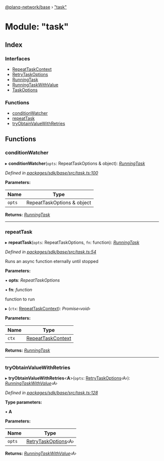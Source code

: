 [@planq-network/base](../README.md) › ["task"](_task_.md)

# Module: "task"

## Index

### Interfaces

* [RepeatTaskContext](../interfaces/_task_.repeattaskcontext.md)
* [RetryTaskOptions](../interfaces/_task_.retrytaskoptions.md)
* [RunningTask](../interfaces/_task_.runningtask.md)
* [RunningTaskWithValue](../interfaces/_task_.runningtaskwithvalue.md)
* [TaskOptions](../interfaces/_task_.taskoptions.md)

### Functions

* [conditionWatcher](_task_.md#conditionwatcher)
* [repeatTask](_task_.md#repeattask)
* [tryObtainValueWithRetries](_task_.md#tryobtainvaluewithretries)

## Functions

###  conditionWatcher

▸ **conditionWatcher**(`opts`: RepeatTaskOptions & object): *[RunningTask](../interfaces/_task_.runningtask.md)*

*Defined in [packages/sdk/base/src/task.ts:100](https://github.com/planq-network/planq-sdk/blob/master/packages/sdk/base/src/task.ts#L100)*

**Parameters:**

Name | Type |
------ | ------ |
`opts` | RepeatTaskOptions & object |

**Returns:** *[RunningTask](../interfaces/_task_.runningtask.md)*

___

###  repeatTask

▸ **repeatTask**(`opts`: RepeatTaskOptions, `fn`: function): *[RunningTask](../interfaces/_task_.runningtask.md)*

*Defined in [packages/sdk/base/src/task.ts:54](https://github.com/planq-network/planq-sdk/blob/master/packages/sdk/base/src/task.ts#L54)*

Runs an async function eternally until stopped

**Parameters:**

▪ **opts**: *RepeatTaskOptions*

▪ **fn**: *function*

function to run

▸ (`ctx`: [RepeatTaskContext](../interfaces/_task_.repeattaskcontext.md)): *Promise‹void›*

**Parameters:**

Name | Type |
------ | ------ |
`ctx` | [RepeatTaskContext](../interfaces/_task_.repeattaskcontext.md) |

**Returns:** *[RunningTask](../interfaces/_task_.runningtask.md)*

___

###  tryObtainValueWithRetries

▸ **tryObtainValueWithRetries**<**A**>(`opts`: [RetryTaskOptions](../interfaces/_task_.retrytaskoptions.md)‹A›): *[RunningTaskWithValue](../interfaces/_task_.runningtaskwithvalue.md)‹A›*

*Defined in [packages/sdk/base/src/task.ts:128](https://github.com/planq-network/planq-sdk/blob/master/packages/sdk/base/src/task.ts#L128)*

**Type parameters:**

▪ **A**

**Parameters:**

Name | Type |
------ | ------ |
`opts` | [RetryTaskOptions](../interfaces/_task_.retrytaskoptions.md)‹A› |

**Returns:** *[RunningTaskWithValue](../interfaces/_task_.runningtaskwithvalue.md)‹A›*
